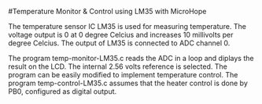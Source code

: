 #Temperature Monitor & Control using LM35 with MicroHope 

The temperature sensor IC LM35 is used for measuring temperature. The voltage output is 0 at 0 degree Celcius and increases 10 millivolts per degree Celcius.  The output of LM35 is connected to ADC channel 0.

The program temp-monitor-LM35.c reads the ADC in a loop and diplays the result on the LCD. The internal 2.56 volts reference is selected.
The program can be easily modified to implement temperature control. The program temp-control-LM35.c assumes that the heater control is done by PB0, configured as digital output.
